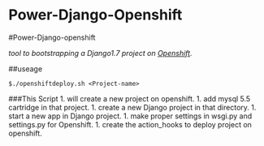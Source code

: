 Power-Django-Openshift
======================

#Power-Django-openshift 

*tool to bootstrapping a Django1.7 project on [Openshift](www.openshift.com).*

##useage

    $./openshiftdeploy.sh <Project-name>

###This Script 
    1. will create a new project on openshift.
    1. add mysql 5.5 cartridge in that project.
    1. create a new Django project in that directory.
    1. start a new app in Django project.
    1. make proper settings in wsgi.py and settings.py for Openshift.
    1. create the action_hooks to deploy project on openshift.



